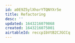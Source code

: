 ```yaml
---
id: a0E9Z5ylXhorYTQNYXr5e
title: Refactoring
desc: ''
updated: 1643216079868
created: 1643216075001
airtableId: reccp1bVtB2CJGCCq
---
```


